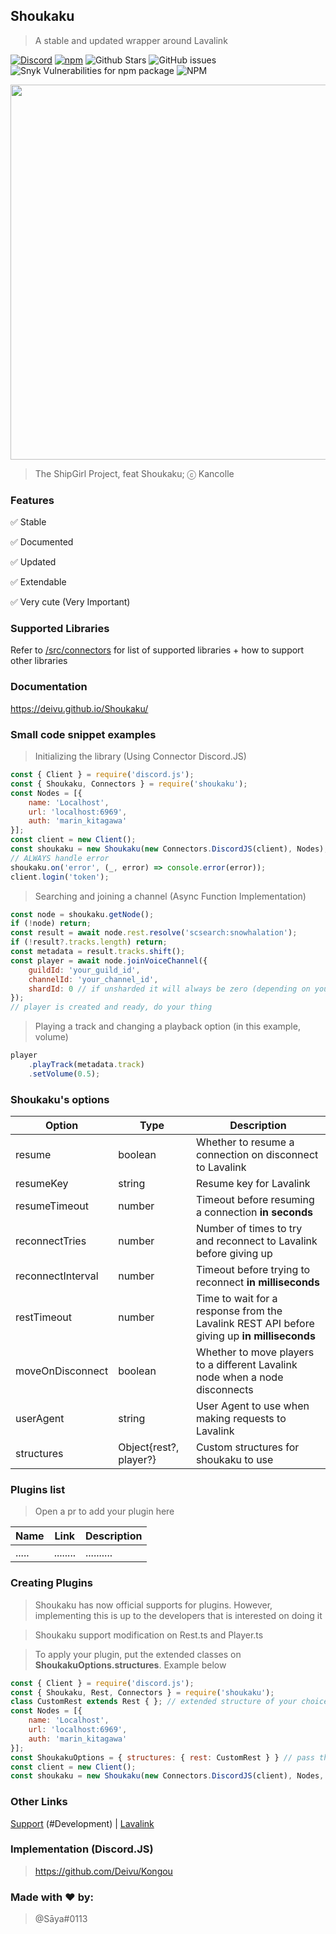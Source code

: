 ## Shoukaku

> A stable and updated wrapper around Lavalink

[![Discord](https://img.shields.io/discord/423116740810244097?style=flat-square)](https://discordapp.com/invite/FVqbtGu)
[![npm](https://img.shields.io/npm/v/shoukaku?style=flat-square)](https://www.npmjs.com/package/shoukaku)
![Github Stars](https://img.shields.io/github/stars/Deivu/Shoukaku?style=flat-square)
![GitHub issues](https://img.shields.io/github/issues-raw/Deivu/Shoukaku?style=flat-square)
![Snyk Vulnerabilities for npm package](https://img.shields.io/snyk/vulnerabilities/npm/shoukaku?style=flat-square) 
![NPM](https://img.shields.io/npm/l/shoukaku?style=flat-square)

<p align="center">
    <img src="https://cdn.donmai.us/original/0e/a4/0ea4a25416f850823d62d61ce51fc659.png" height="600"> 
</p>

> The ShipGirl Project, feat Shoukaku; ⓒ Kancolle
### Features

✅ Stable

✅ Documented

✅ Updated

✅ Extendable

✅ Very cute (Very Important)

### Supported Libraries

Refer to [/src/connectors](https://github.com/Deivu/Shoukaku/tree/master/src/connectors) for list of supported libraries + how to support other libraries

### Documentation

https://deivu.github.io/Shoukaku/

### Small code snippet examples
> Initializing the library (Using Connector Discord.JS)
```js
const { Client } = require('discord.js');
const { Shoukaku, Connectors } = require('shoukaku');
const Nodes = [{
    name: 'Localhost',
    url: 'localhost:6969',
    auth: 'marin_kitagawa'
}];
const client = new Client();
const shoukaku = new Shoukaku(new Connectors.DiscordJS(client), Nodes);
// ALWAYS handle error
shoukaku.on('error', (_, error) => console.error(error));
client.login('token');
```
> Searching and joining a channel (Async Function Implementation)
```js
const node = shoukaku.getNode();
if (!node) return;
const result = await node.rest.resolve('scsearch:snowhalation');
if (!result?.tracks.length) return;
const metadata = result.tracks.shift();
const player = await node.joinVoiceChannel({
    guildId: 'your_guild_id',
    channelId: 'your_channel_id',
    shardId: 0 // if unsharded it will always be zero (depending on your library implementation)
});
// player is created and ready, do your thing
```
> Playing a track and changing a playback option (in this example, volume)
```js
player
    .playTrack(metadata.track)
    .setVolume(0.5);
```

### Shoukaku's options
 Option | Type | Description
--------|------|------------
resume | boolean | Whether to resume a connection on disconnect to Lavalink |
resumeKey | string | Resume key for Lavalink |
resumeTimeout | number | Timeout before resuming a connection **in seconds** |
reconnectTries | number | Number of times to try and reconnect to Lavalink before giving up |
reconnectInterval | number | Timeout before trying to reconnect **in milliseconds** |
restTimeout | number | Time to wait for a response from the Lavalink REST API before giving up **in milliseconds** |
moveOnDisconnect | boolean | Whether to move players to a different Lavalink node when a node disconnects |
userAgent | string | User Agent to use when making requests to Lavalink |
structures | Object{rest?, player?} | Custom structures for shoukaku to use |

### Plugins list

> Open a pr to add your plugin here

Name   | Link     | Description
-------|----------|------------
 ..... | ........ | ..........

### Creating Plugins
> Shoukaku has now official supports for plugins. However, implementing this is up to the developers that is interested on doing it

> Shoukaku support modification on Rest.ts and Player.ts

> To apply your plugin, put the extended classes on **ShoukakuOptions.structures**. Example below

```js
const { Client } = require('discord.js');
const { Shoukaku, Rest, Connectors } = require('shoukaku');
class CustomRest extends Rest { }; // extended structure of your choice
const Nodes = [{
    name: 'Localhost',
    url: 'localhost:6969',
    auth: 'marin_kitagawa'
}];
const ShoukakuOptions = { structures: { rest: CustomRest } } // pass the custom structure to Shoukaku
const client = new Client();
const shoukaku = new Shoukaku(new Connectors.DiscordJS(client), Nodes, ShoukakuOptions);
```
### Other Links

[Support](https://discord.gg/FVqbtGu) (#Development) | [Lavalink](https://github.com/freyacodes/Lavalink)

### Implementation (Discord.JS)
> https://github.com/Deivu/Kongou

### Made with ❤ by:
> @Sāya#0113

